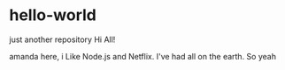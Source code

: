# hello-world
just another repository
Hi All!

amanda here, i Like Node.js and Netflix.
I've had all on the earth. So yeah
